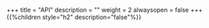 +++
title = "API"
description = ""
weight = 2
alwaysopen = false
+++
{{%children style="h2" description="false"%}}
